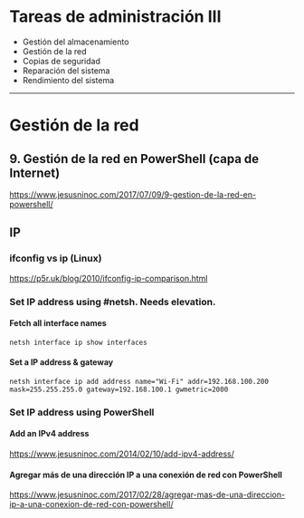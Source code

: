 # Tareas de administración III
- Gestión del almacenamiento
- Gestión de la red
- Copias de seguridad
- Reparación del sistema
- Rendimiento del sistema

---------------

# Gestión de la red

## 9. Gestión de la red en PowerShell (capa de Internet)
https://www.jesusninoc.com/2017/07/09/9-gestion-de-la-red-en-powershell/

## IP
### ifconfig vs ip (Linux) 
https://p5r.uk/blog/2010/ifconfig-ip-comparison.html

### Set IP address using #netsh. Needs elevation.
#### Fetch all interface names
```MS-DOS
netsh interface ip show interfaces
```
#### Set a IP address & gateway
```MS-DOS
netsh interface ip add address name="Wi-Fi" addr=192.168.100.200 mask=255.255.255.0 gateway=192.168.100.1 gwmetric=2000
```
### Set IP address using PowerShell
#### Add an IPv4 address
https://www.jesusninoc.com/2014/02/10/add-ipv4-address/
#### Agregar más de una dirección IP a una conexión de red con PowerShell
https://www.jesusninoc.com/2017/02/28/agregar-mas-de-una-direccion-ip-a-una-conexion-de-red-con-powershell/
